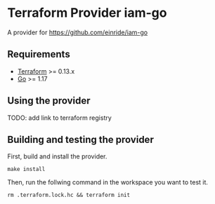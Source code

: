 # Terraform Provider iam-go

A provider for https://github.com/einride/iam-go

## Requirements
-	[Terraform](https://www.terraform.io/downloads.html) >= 0.13.x
-	[Go](https://golang.org/doc/install) >= 1.17

## Using the provider

TODO: add link to terraform registry

## Building and testing the provider

First, build and install the provider.

```shell
make install
```

Then, run the follwing command in the workspace you want to test it.

```shell
rm .terraform.lock.hc && terraform init
```
